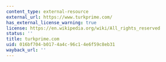 ```yaml
---
content_type: external-resource
external_url: https://www.turkprime.com/
has_external_license_warning: true
license: https://en.wikipedia.org/wiki/All_rights_reserved
status: ''
title: turkprime.com
uid: 016bf704-b017-4a4c-96c1-4e6f59c8eb31
wayback_url: ''
---
```

